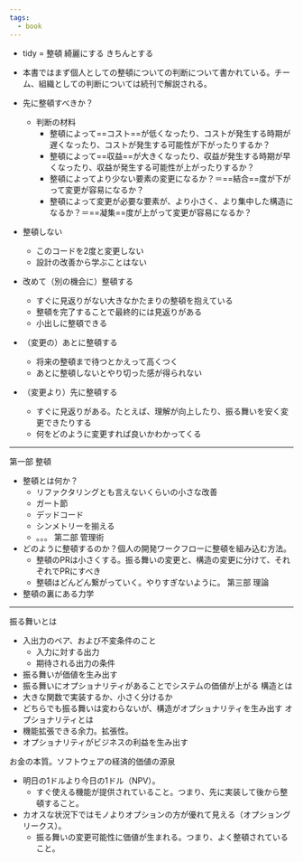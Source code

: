```yaml
---
tags:
  - book
---
```

- tidy = 整頓 綺麗にする きちんとする
- 本書ではまず個人としての整頓についての判断について書かれている。チーム、組織としての判断については続刊で解説される。
- 先に整頓すべきか？
	- 判断の材料
		- 整頓によって==コスト==が低くなったり、コストが発生する時期が遅くなったり、コストが発生する可能性が下がったりするか？
		- 整頓によって==収益==が大きくなったり、収益が発生する時期が早くなったり、収益が発生する可能性が上がったりするか？
		- 整頓によってより少ない要素の変更になるか？＝==結合==度が下がって変更が容易になるか？
		- 整頓によって変更が必要な要素が、より小さく、より集中した構造になるか？＝==凝集==度が上がって変更が容易になるか？

- 整頓しない
	- このコードを2度と変更しない
	- 設計の改善から学ぶことはない
- 改めて（別の機会に）整頓する
	- すぐに見返りがない大きなかたまりの整頓を抱えている
	- 整頓を完了することで最終的には見返りがある
	- 小出しに整頓できる
- （変更の）あとに整頓する
	- 将来の整頓まで待つとかえって高くつく
	- あとに整頓しないとやり切った感が得られない
- （変更より）先に整頓する
	- すぐに見返りがある。たとえば、理解が向上したり、振る舞いを安く変更できたりする
	- 何をどのように変更すれば良いかわかってくる
---
第一部 整頓
- 整頓とは何か？
	- リファクタリングとも言えないくらいの小さな改善
	- ガート節
	- デッドコード
	- シンメトリーを揃える
	- 。。。
第二部 管理術
- どのように整頓するのか？個人の開発ワークフローに整頓を組み込む方法。
	- 整頓のPRは小さくする。振る舞いの変更と、構造の変更に分けて、それぞれでPRにすべき
	- 整頓はどんどん繋がっていく。やりすぎないように。
第三部 理論
- 整頓の裏にある力学


---
振る舞いとは
- 入出力のペア、および不変条件のこと
	- 入力に対する出力
	- 期待される出力の条件
- 振る舞いが価値を生み出す
- 振る舞いにオプショナリティがあることでシステムの価値が上がる
構造とは
- 大きな関数で実装するか、小さく分けるか
- どちらでも振る舞いは変わらないが、構造がオプショナリティを生み出す
オプショナリティとは
- 機能拡張できる余力。拡張性。
- オプショナリティがビジネスの利益を生み出す

お金の本質。ソフトウェアの経済的価値の源泉
- 明日の1ドルより今日の1ドル（NPV）。
	- すぐ使える機能が提供されていること。つまり、先に実装して後から整頓すること。
- カオスな状況下ではモノよりオプションの方が優れて見える（オプショングリークス）。
	- 振る舞いの変更可能性に価値が生まれる。つまり、よく整頓されていること。